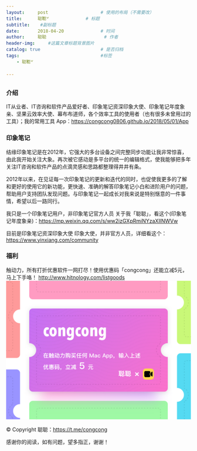 ```yaml
---
layout:     post                    # 使用的布局（不需要改）
title:      聪̌聪̌               # 标题 
subtitle:    #副标题
date:       2018-04-20              # 时间
author:     聪聪                      # 作者
header-img:     #这篇文章标题背景图片
catalog: true                       # 是否归档
tags:                               #标签
    - 聪̌聪̌

---
```


## 

### 介绍
IT从业者、IT咨询和软件产品爱好者、印象笔记资深印象大使、印象笔记年度象亲、坚果云效率大使、幕布布道师，各个效率工具的使用者（也有很多未曾用过的工具）；我的常用工具 App：https://congcong0806.github.io/2018/05/01/App

### 印象笔记
结缘印象笔记是在2012年，它强大的多台设备之间完整同步功能让我非常惊喜，由此我开始关注大象。再次被它感动是多平台的统一的编辑格式，使我能够把多年关注IT咨询和软件产品的点滴灵感和思路都整理得井井有条。

2012年以来，在见证每一次印象笔记的更新和迭代的同时，也促使我更多的了解和更好的使用它的新功能，更快速、准确的解答印象笔记小白和进阶用户的问题，帮助用户支持团队发现问题。与印象笔记一起成长对我来说是特别惬意的一件事情，希望以后一路同行。

我只是一个印象笔记用户，非印象笔记官方人员
关于我「聪聪」，看这个(印象笔记年度象亲)：https://mp.weixin.qq.com/s/ww2izGXpRmiNYzaXIlNWVw

目前是印象笔记资深印象大使
印象大使，并非官方人员，详细看这个：https://www.yinxiang.com/community


### 福利
触动力，所有打折优惠软件一网打尽！使用优惠码「congcong」还能立减5元，马上下手咯！
<http://www.hitnology.com/listgoods>
![congcong](/img/redeem-congcong.jpg)

&copy; Copyright 聪聪：<https://t.me/congcong>

感谢你的阅读，如有问题，望多指正，谢谢！
